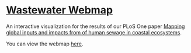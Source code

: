 # [Wastewater Webmap](http://www.globalwastewatermodel.com/webmap.html)

An interactive visualization for the results of our PLoS One paper [Mapping global inputs and impacts from of human sewage in coastal ecosystems](https://journals.plos.org/plosone/article?id=10.1371/journal.pone.0258898).

You can view the webmap [here](http://www.globalwastewatermodel.com/webmap.html).
